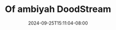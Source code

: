 --- 
title: "Of ambiyah  DoodStream"
description: "nonton  video bokep Of ambiyah  DoodStream   video full new"
date: 2024-09-25T15:11:04-08:00
file_code: "du5yio3nol78"
draft: false
cover: "0af12x1ilby73xfa.jpg"
tags: ["ambiyah", "DoodStream", "bokep-indo", "bokep-viral", "bokep-ig"]
length: 167
fld_id: "1483132"
foldername: "Ambiyah update"
categories: ["Ambiyah update"]
views: 0
---